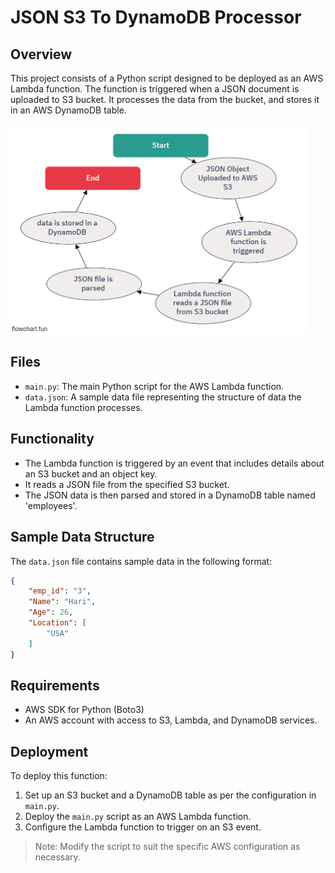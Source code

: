 
# JSON S3 To DynamoDB Processor

## Overview
This project consists of a Python script designed to be deployed as an AWS Lambda function. The function is triggered when a JSON document is uploaded to S3 bucket. It processes the data from the bucket, and stores it in an AWS DynamoDB table.

<img src="static/flowchart-fun.png" alt="flowchart" width="475"/>

## Files
- `main.py`: The main Python script for the AWS Lambda function.
- `data.json`: A sample data file representing the structure of data the Lambda function processes.

## Functionality
- The Lambda function is triggered by an event that includes details about an S3 bucket and an object key.
- It reads a JSON file from the specified S3 bucket.
- The JSON data is then parsed and stored in a DynamoDB table named 'employees'.

## Sample Data Structure
The `data.json` file contains sample data in the following format:
```json
{
    "emp_id": "3",
    "Name": "Hari",
    "Age": 26,
    "Location": [
        "USA"
    ]
}
```

## Requirements
- AWS SDK for Python (Boto3)
- An AWS account with access to S3, Lambda, and DynamoDB services.

## Deployment
To deploy this function:
1. Set up an S3 bucket and a DynamoDB table as per the configuration in `main.py`.
2. Deploy the `main.py` script as an AWS Lambda function.
3. Configure the Lambda function to trigger on an S3 event.

> Note: Modify the script to suit the specific AWS configuration as necessary.
